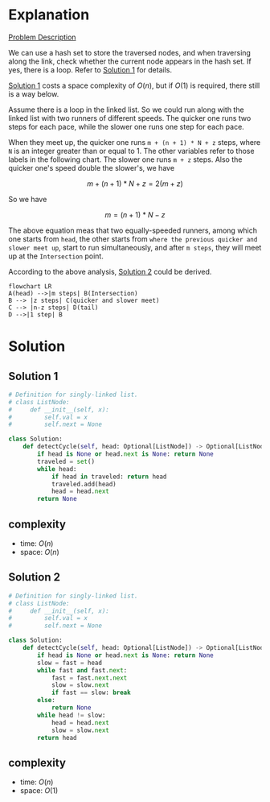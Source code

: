 # Explanation

[Problem Description](https://leetcode.com/problems/linked-list-cycle-ii/)

We can use a hash set to store the traversed nodes, and when traversing along the link, check whether the current node appears in the hash set. If yes, there is a loop. Refer to [Solution 1](#solution-1) for details.

[Solution 1](#solution-1) costs a space complexity of $O(n)$, but if $O(1)$ is required, there still is a way below.

Assume there is a loop in the linked list. So we could run along with the linked list with two runners of different speeds. The quicker one runs two steps for each pace, while the slower one runs one step for each pace. 

When they meet up, the quicker one runs `m + (n + 1) * N + z` steps, where `N` is an integer greater than or equal to 1. The other variables refer to those labels in the following chart. The slower one runs `m + z` steps. Also the quicker one's speed double the slower's, we have

$$
  m + (n + 1) * N + z = 2 (m + z)
$$

So we have 

$$
  m = (n + 1) * N - z
$$

The above equation meas that two equally-speeded runners, among which one starts from `head`, the other starts from `where the previous quicker and slower meet up`, start to run simultaneously, and after `m steps`, they will meet up at the `Intersection` point.

According to the above analysis, [Solution 2](#solution-2) could be derived.

```mermaid
flowchart LR 
A(head) -->|m steps| B(Intersection)
B --> |z steps| C(quicker and slower meet)
C --> |n-z steps| D(tail)
D -->|1 step| B
```

# Solution

## Solution 1

```python
# Definition for singly-linked list.
# class ListNode:
#     def __init__(self, x):
#         self.val = x
#         self.next = None

class Solution:
    def detectCycle(self, head: Optional[ListNode]) -> Optional[ListNode]:
        if head is None or head.next is None: return None
        traveled = set()
        while head:
            if head in traveled: return head
            traveled.add(head)
            head = head.next
        return None
```

## complexity

- time: $O(n)$
- space: $O(n)$

## Solution 2

```python
# Definition for singly-linked list.
# class ListNode:
#     def __init__(self, x):
#         self.val = x
#         self.next = None

class Solution:
    def detectCycle(self, head: Optional[ListNode]) -> Optional[ListNode]:
        if head is None or head.next is None: return None
        slow = fast = head
        while fast and fast.next:
            fast = fast.next.next
            slow = slow.next
            if fast == slow: break
        else:
            return None
        while head != slow:
            head = head.next
            slow = slow.next
        return head
```

## complexity

- time: $O(n)$
- space: $O(1)$